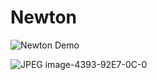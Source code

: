 # Newton


![Newton Demo](https://github.com/hgupt3/Newton/assets/112455192/fdeeb6dc-2994-427f-a9a1-2890a4782db0)



![JPEG image-4393-92E7-0C-0](https://github.com/hgupt3/Newton/assets/112455192/ace51bf3-89e6-4b83-b25e-3215baa14e95)
